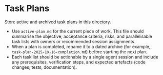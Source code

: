 # Task Plans

Store active and archived task plans in this directory.

- Use `active-plan.md` for the current piece of work. This file should summarise the objective,
  acceptance criteria,
  risks, and parallelisable task lists with owners or recommended session assignments.
- When a plan is completed, rename it to a dated archive (for example,
  `task-plan-2025-10-16-completion.md`) before starting the next plan.
- Each task list should be actionable by a single agent session and include any prerequisites,
  verification steps, and
  expected artefacts (code changes, tests, documentation).
